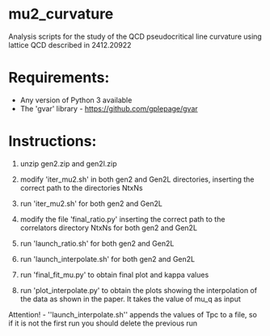 # mu2_curvature
Analysis scripts for the study of the QCD pseudocritical line curvature using lattice QCD described in 2412.20922

# Requirements:
- Any version of Python 3 available
- The 'gvar' library - https://github.com/gplepage/gvar



# Instructions:

1. unzip gen2.zip and gen2l.zip

2. modify 'iter_mu2.sh' in both gen2 and Gen2L directories, inserting the correct path to the directories NtxNs

3. run 'iter_mu2.sh' for both gen2 and Gen2L

4. modify the file 'final_ratio.py' inserting the correct path to the correlators directory NtxNs for both gen2 and Gen2L

5. run 'launch_ratio.sh' for both gen2 and Gen2L

6. run 'launch_interpolate.sh' for both gen2 and Gen2L

7. run 'final_fit_mu.py' to obtain final plot and kappa values

8. run 'plot_interpolate.py' to obtain the plots showing the interpolation of the data as shown in the paper. It takes the value of mu_q as input

Attention! - ''launch_interpolate.sh'' appends the values of Tpc to a file, so if it is not the first run you should delete the previous run